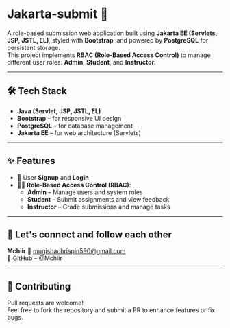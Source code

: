# Jakarta-submit 🚀

A role-based submission web application built using **Jakarta EE (Servlets, JSP, JSTL, EL)**, styled with **Bootstrap**, and powered by **PostgreSQL** for persistent storage.  
This project implements **RBAC (Role-Based Access Control)** to manage different user roles: **Admin**, **Student**, and **Instructor**.

---

## 🛠️ Tech Stack

- **Java (Servlet, JSP, JSTL, EL)**
- **Bootstrap** – for responsive UI design
- **PostgreSQL** – for database management
- **Jakarta EE** – for web architecture (Servlets)

---

## ✨ Features

- 🔐 User **Signup** and **Login**
- 🧑‍💼 **Role-Based Access Control (RBAC)**:
  - **Admin** – Manage users and system roles
  - **Student** – Submit assignments and view feedback
  - **Instructor** – Grade submissions and manage tasks

---

## 👨 Let's connect and follow each other

**Mchiir**
📧 [mugishachrispin590@gmail.com](mailto:mugishachrispin590@gmail.com)  
🔗 [GitHub – @Mchiir](https://github.com/Mchiir)

---

## 🙌 Contributing

Pull requests are welcome!  
Feel free to fork the repository and submit a PR to enhance features or fix bugs.
